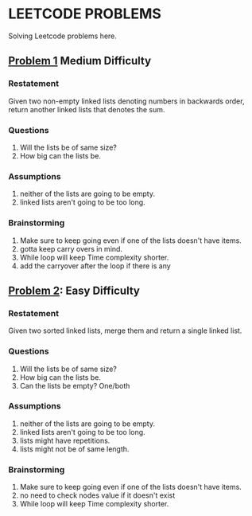 # LEETCODE PROBLEMS

Solving Leetcode problems here.

## [Problem 1](https://leetcode.com/problems/add-two-numbers/) Medium Difficulty

### Restatement

Given two non-empty linked lists denoting numbers in backwards order, return another
linked lists that denotes the sum.

### Questions

1. Will the lists be of same size?
2. How big can the lists be.

### Assumptions

1. neither of the lists are going to be empty.
2. linked lists aren't going to be too long.

### Brainstorming

1. Make sure to keep going even if one of the lists doesn't have items.
2. gotta keep carry overs in mind.
3. While loop will keep Time complexity shorter.
4. add the carryover after the loop if there is any

## [Problem 2](https://leetcode.com/problems/merge-two-sorted-lists/): Easy Difficulty

### Restatement

Given two sorted linked lists, merge them and return a single linked list.

### Questions

1. Will the lists be of same size?
2. How big can the lists be.
3. Can the lists be empty? One/both

### Assumptions

1. neither of the lists are going to be empty.
2. linked lists aren't going to be too long.
3. lists might have repetitions.
4. lists might not be of same length.

### Brainstorming

1. Make sure to keep going even if one of the lists doesn't have items.
2. no need to check nodes value if it doesn't exist
3. While loop will keep Time complexity shorter.
